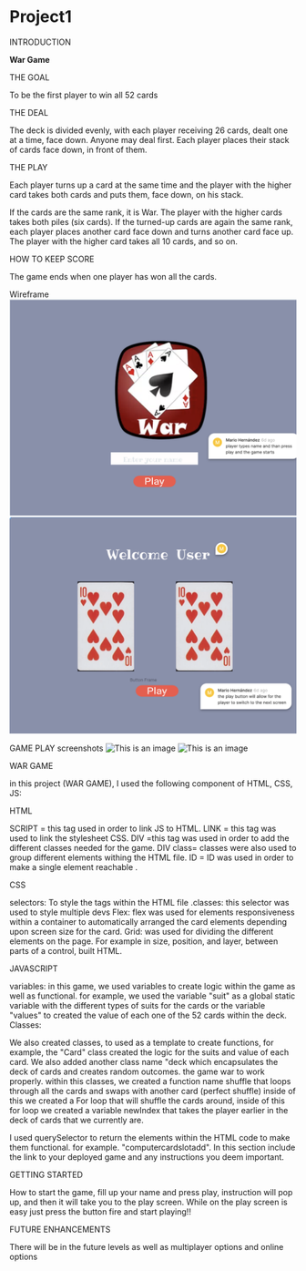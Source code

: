 # Project1

INTRODUCTION

**War Game**

THE GOAL 

To be the first player to win all 52 cards

THE DEAL

The deck is divided evenly, with each player receiving 26 cards, dealt one at a time, face down. Anyone may deal first. Each player places their stack of cards face down, in front of them.

THE PLAY

Each player turns up a card at the same time and the player with the higher card takes both cards and puts them, face down, on his stack.

If the cards are the same rank, it is War. The player with the higher cards takes both piles (six cards). If the turned-up cards are again the same rank, each player places another card face down and turns another card face up. The player with the higher card takes all 10 cards, and so on.

HOW TO KEEP SCORE

The game ends when one player has won all the cards.

Wireframe 
![This is an image](screenshots/Screen%20Shot%202022-03-24%20at%205.46.27%20PM.png)
![This is an image](screenshots/Screen%20Shot%202022-03-24%20at%205.48.07%20PM.png)

GAME PLAY screenshots
![This is an image](screenshots/intro%20page.png)
![This is an image](screenshots/playing%20page.png)


WAR GAME

in this project (WAR GAME), I used the following component of HTML, CSS, JS:


HTML

SCRIPT = this tag used in order to link JS to HTML.
LINK = this tag was used to link the stylesheet CSS.
DIV =this tag was used in order to add the different classes needed for the game.
DIV class= classes were also used to group different elements withing the HTML file.
ID = ID was used in order to make a single element reachable .

  
CSS
  
selectors: To style the tags within the HTML file 
.classes: this selector was used to style multiple devs
Flex: flex was used for elements responsiveness within a container to automatically arranged the card elements depending upon screen size for the card.
Grid: was used for dividing the different elements on the page. For example in size, position, and layer, between parts of a control, built HTML.

  
JAVASCRIPT
  
variables:
 in this game, we used variables to create logic within the game as well as functional. for example, we used the variable "suit" as a global static variable with the different types of suits for the cards or the variable "values" to created the value of each one of the 52 cards within the deck.
Classes:

 We also created classes, to used as a template to create functions, for example, the "Card" class created the logic for the suits and value of each card. We also added another class name "deck which encapsulates the deck of cards and creates random outcomes. the game war to work properly.
 within this classes, we created a function name shuffle that loops through all the cards and swaps with another card (perfect shuffle) inside of this we created a For loop that will shuffle the cards around, inside of this for loop we created a variable newIndex that takes the player earlier in the deck of cards that we currently are.

I used querySelector to return the elements within the HTML code to make them functional. for example. "computercardslotadd".
In this section include the link to your deployed game and any instructions you deem important.



GETTING STARTED
  
How to start the game, fill up your name and press play, instruction will pop up, and then it will take you to the play screen. While on the play screen is easy just press the button fire and start playing!!

  
FUTURE ENHANCEMENTS
  
There will be in the future levels as well as multiplayer options and online options 

